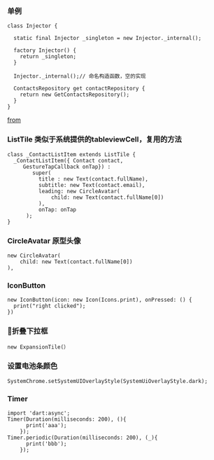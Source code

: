 

### 单例

```
class Injector {

  static final Injector _singleton = new Injector._internal();

  factory Injector() {
    return _singleton;
  }

  Injector._internal();// 命名构造函数，空的实现

  ContactsRepository get contactRepository {
    return new GetContactsRepository();
  }
}
```
[from](https://www.dartlang.org/guides/language/effective-dart/usage#do-use--instead-of--for-empty-constructor-bodies)

### ListTile 类似于系统提供的tableviewCell，复用的方法

```
class _ContactListItem extends ListTile {
  _ContactListItem({ Contact contact,
     GestureTapCallback onTap}) :
        super(
          title : new Text(contact.fullName),
          subtitle: new Text(contact.email),
          leading: new CircleAvatar(
              child: new Text(contact.fullName[0])
          ),
          onTap: onTap
      );
}
```

### CircleAvatar 原型头像

```
new CircleAvatar(
    child: new Text(contact.fullName[0])
),
```

### IconButton

```
new IconButton(icon: new Icon(Icons.print), onPressed: () {
  print("right clicked");
})
```

### 折叠下拉框

```
new ExpansionTile(）
```

### 设置电池条颜色

```
SystemChrome.setSystemUIOverlayStyle(SystemUiOverlayStyle.dark);
```

### Timer

```
import 'dart:async';
Timer(Duration(milliseconds: 200), (){
      print('aaa');
    });
Timer.periodic(Duration(milliseconds: 200), (_){
      print('bbb');
    });
```